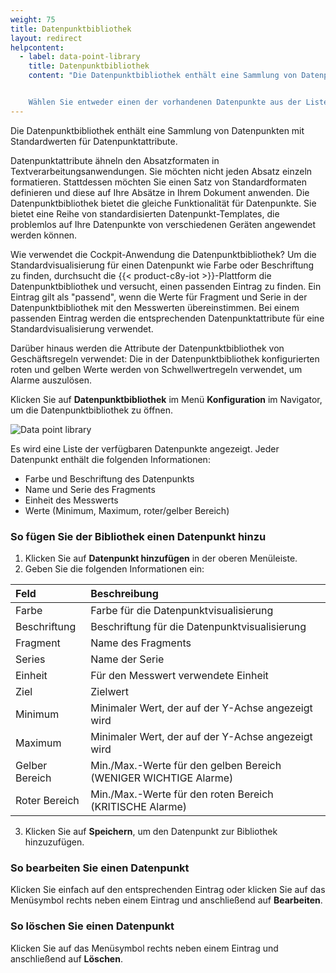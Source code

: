 ```yaml
---
weight: 75
title: Datenpunktbibliothek
layout: redirect
helpcontent:
  - label: data-point-library
    title: Datenpunktbibliothek
    content: "Die Datenpunktbibliothek enthält eine Sammlung von Datenpunkten mit Standardwerten für Datenpunktattribute. Diese dienen als Vorlagen, die sich leicht von verschiedenen Geräten auf Ihre Datenpunkte anwenden lassen. Um Standardwerte für einen Datenpunkt wie Farbe oder Beschriftung zu finden, durchsucht Cumulocity IoT die Datenpunktbibliothek nach einem passenden Eintrag. Bei einem passenden Eintrag werden die entsprechenden Datenpunktattribute für die Standardvisualisierung verwendet.


    Wählen Sie entweder einen der vorhandenen Datenpunkte aus der Liste aus oder fügen Sie der Bibliothek einen neuen Datenpunkt hinzu, um Ihren eigenen Erfordernissen gerecht zu werden."
---
```



Die Datenpunktbibliothek enthält eine Sammlung von Datenpunkten mit Standardwerten für Datenpunktattribute.

Datenpunktattribute ähneln den Absatzformaten in Textverarbeitungsanwendungen. Sie möchten nicht jeden Absatz einzeln formatieren. Stattdessen möchten Sie einen Satz von Standardformaten definieren und diese auf Ihre Absätze in Ihrem Dokument anwenden. Die Datenpunktbibliothek bietet die gleiche Funktionalität für Datenpunkte. Sie bietet eine Reihe von standardisierten Datenpunkt-Templates, die problemlos auf Ihre Datenpunkte von verschiedenen Geräten angewendet werden können.

Wie verwendet die Cockpit-Anwendung die Datenpunktbibliothek? Um die Standardvisualisierung für einen Datenpunkt wie Farbe oder Beschriftung zu finden, durchsucht die {{< product-c8y-iot >}}-Plattform die Datenpunktbibliothek und versucht, einen passenden Eintrag zu finden. Ein Eintrag gilt als "passend", wenn die Werte für Fragment und Serie in der Datenpunktbibliothek mit den Messwerten übereinstimmen. Bei einem passenden Eintrag werden die entsprechenden Datenpunktattribute für eine Standardvisualisierung verwendet.

Darüber hinaus werden die Attribute der Datenpunktbibliothek von Geschäftsregeln verwendet: Die in der Datenpunktbibliothek konfigurierten roten und gelben Werte werden von Schwellwertregeln verwendet, um Alarme auszulösen.

Klicken Sie auf **Datenpunktbibliothek** im Menü **Konfiguration** im Navigator, um die Datenpunktbibliothek zu öffnen.

![Data point library](/images/users-guide/cockpit/cockpit-data-point-library.png)

Es wird eine Liste der verfügbaren Datenpunkte angezeigt. Jeder Datenpunkt enthält die folgenden Informationen:

* Farbe und Beschriftung des Datenpunkts
* Name und Serie des Fragments
* Einheit des Messwerts
* Werte (Minimum, Maximum, roter/gelber Bereich)

### So fügen Sie der Bibliothek einen Datenpunkt hinzu

1. Klicken Sie auf **Datenpunkt hinzufügen** in der oberen Menüleiste.
2. Geben Sie die folgenden Informationen ein:

  |Feld|Beschreibung|
|:---|:---|
|Farbe|Farbe für die Datenpunktvisualisierung
|Beschriftung|Beschriftung für die Datenpunktvisualisierung
|Fragment|Name des Fragments
|Series|Name der Serie
|Einheit|Für den Messwert verwendete Einheit
|Ziel|Zielwert
|Minimum|Minimaler Wert, der auf der Y-Achse angezeigt wird
|Maximum|Minimaler Wert, der auf der Y-Achse angezeigt wird
|Gelber Bereich|Min./Max.-Werte für den gelben Bereich (WENIGER WICHTIGE Alarme)
|Roter Bereich|Min./Max.-Werte für den roten Bereich (KRITISCHE Alarme)

3. Klicken Sie auf **Speichern**, um den Datenpunkt zur Bibliothek hinzuzufügen.

### So bearbeiten Sie einen Datenpunkt

Klicken Sie einfach auf den entsprechenden Eintrag oder klicken Sie auf das Menüsymbol rechts neben einem Eintrag und anschließend auf **Bearbeiten**.


### So löschen Sie einen Datenpunkt

Klicken Sie auf das Menüsymbol rechts neben einem Eintrag und anschließend auf **Löschen**.
